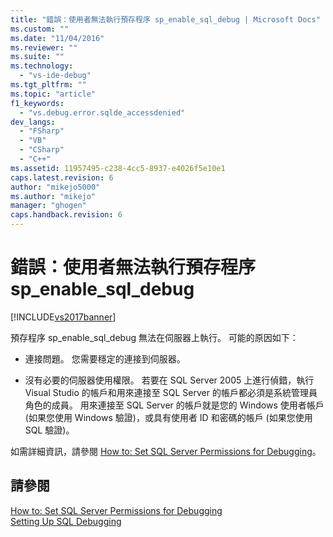 ```yaml
---
title: "錯誤：使用者無法執行預存程序 sp_enable_sql_debug | Microsoft Docs"
ms.custom: ""
ms.date: "11/04/2016"
ms.reviewer: ""
ms.suite: ""
ms.technology: 
  - "vs-ide-debug"
ms.tgt_pltfrm: ""
ms.topic: "article"
f1_keywords: 
  - "vs.debug.error.sqlde_accessdenied"
dev_langs: 
  - "FSharp"
  - "VB"
  - "CSharp"
  - "C++"
ms.assetid: 11957495-c238-4cc5-8937-e4026f5e10e1
caps.latest.revision: 6
author: "mikejo5000"
ms.author: "mikejo"
manager: "ghogen"
caps.handback.revision: 6
---
```

# 錯誤：使用者無法執行預存程序 sp_enable_sql_debug
[!INCLUDE[vs2017banner](../code-quality/includes/vs2017banner.md)]

預存程序 sp\_enable\_sql\_debug 無法在伺服器上執行。  可能的原因如下：  
  
-   連接問題。  您需要穩定的連接到伺服器。  
  
-   沒有必要的伺服器使用權限。  若要在 SQL Server 2005 上進行偵錯，執行 Visual Studio 的帳戶和用來連接至 SQL Server 的帳戶都必須是系統管理員角色的成員。  用來連接至 SQL Server 的帳戶就是您的 Windows 使用者帳戶 \(如果您使用 Windows 驗證\)，或具有使用者 ID 和密碼的帳戶 \(如果您使用 SQL 驗證\)。  
  
 如需詳細資訊，請參閱 [How to: Set SQL Server Permissions for Debugging](http://msdn.microsoft.com/zh-tw/84e088d0-0409-41d4-841b-f5d4b0fda414)。  
  
## 請參閱  
 [How to: Set SQL Server Permissions for Debugging](http://msdn.microsoft.com/zh-tw/84e088d0-0409-41d4-841b-f5d4b0fda414)   
 [Setting Up SQL Debugging](http://msdn.microsoft.com/zh-tw/3db09e68-edcc-42de-9c22-4e97cfd55ab3)
